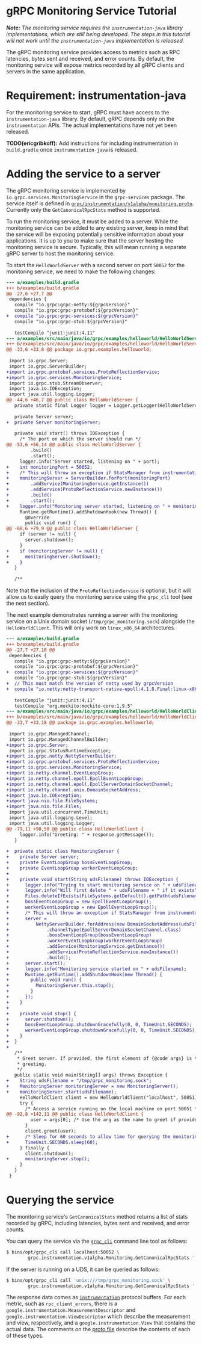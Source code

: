 # gRPC Monitoring Service Tutorial

***Note:*** *The monitoring service requires the `instrumentation-java` library
implementations, which are still being developed. The steps in this tutorial
will not work until the `instrumentation-java` implementation is released.*

The gRPC monitoring service provides access to metrics such as RPC latencies,
bytes sent and received, and error counts. By default, the monitoring service
will expose metrics recorded by all gRPC clients and servers in the same
application.

# Requirement: instrumentation-java

For the monitoring service to start, gRPC must have access to the
`instrumentation-java` library. By default, gRPC depends only on the
`instrumentation` APIs. The actual implementations have not yet been released.

**TODO(ericgribkoff):** Add instructions for including instrumentation in
`build.gradle` once `instrumentation-java` is released.

# Adding the service to a server

The gRPC monitoring service is implemented by
`io.grpc.services.MonitoringService` in the `grpc-services` package. The service
itself is defined in
[`grpc/instrumentation/v1alpha/monitoring.proto`](https://github.com/grpc/grpc-proto/blob/master/grpc/instrumentation/v1alpha/monitoring.proto).
Currently only the `GetCanonicalRpcStats` method is supported.

To run the monitoring service, it must be added to a server. While the
monitoring service can be added to any existing server, keep in mind that the
service will be exposing potentially sensitive information about your
applications. It is up to you to make sure that the server hosting the
monitoring service is secure. Typically, this will mean running a separate gRPC
server to host the monitoring service.

To start the `HelloWorldServer` with a second server on port `50052` for the
monitoring service, we need to make the following changes:

```diff
--- a/examples/build.gradle
+++ b/examples/build.gradle
@@ -27,6 +27,7 @@
 dependencies {
   compile "io.grpc:grpc-netty:${grpcVersion}"
   compile "io.grpc:grpc-protobuf:${grpcVersion}"
+  compile "io.grpc:grpc-services:${grpcVersion}"
   compile "io.grpc:grpc-stub:${grpcVersion}"
 
   testCompile "junit:junit:4.11"
--- a/examples/src/main/java/io/grpc/examples/helloworld/HelloWorldServer.java
+++ b/examples/src/main/java/io/grpc/examples/helloworld/HelloWorldServer.java
@@ -33,6 +33,8 @@ package io.grpc.examples.helloworld;
 
 import io.grpc.Server;
 import io.grpc.ServerBuilder;
+import io.grpc.protobuf.services.ProtoReflectionService;
+import io.grpc.services.MonitoringService;
 import io.grpc.stub.StreamObserver;
 import java.io.IOException;
 import java.util.logging.Logger;
@@ -44,6 +46,7 @@ public class HelloWorldServer {
   private static final Logger logger = Logger.getLogger(HelloWorldServer.class.getName());
 
   private Server server;
+  private Server monitoringServer;
 
   private void start() throws IOException {
     /* The port on which the server should run */
@@ -53,6 +56,14 @@ public class HelloWorldServer {
         .build()
         .start();
     logger.info("Server started, listening on " + port);
+    int monitoringPort = 50052;
+    /* This will throw an exception if StatsManager from instrumentation-java is unavailable */
+    monitoringServer = ServerBuilder.forPort(monitoringPort)
+        .addService(MonitoringService.getInstance())
+        .addService(ProtoReflectionService.newInstance())
+        .build()
+        .start();
+    logger.info("Monitoring server started, listening on " + monitoringPort);
     Runtime.getRuntime().addShutdownHook(new Thread() {
       @Override
       public void run() {
@@ -68,6 +79,9 @@ public class HelloWorldServer {
     if (server != null) {
       server.shutdown();
     }
+    if (monitoringServer != null) {
+      monitoringServer.shutdown();
+    }
   }
 
   /**
```

Note that the inclusion of the `ProtoReflectionService` is optional, but it will
allow us to easily query the monitoring service using the `grpc_cli` tool (see
the next section).

The next example demonstrates running a server with the monitoring service on a
Unix domain socket (`/tmp/grpc_monitoring.sock`) alongside the
`HelloWorldClient`. This will only work on `linux_x86_64` architectures.

```diff
--- a/examples/build.gradle
+++ b/examples/build.gradle
@@ -27,7 +27,10 @@
 dependencies {
   compile "io.grpc:grpc-netty:${grpcVersion}"
   compile "io.grpc:grpc-protobuf:${grpcVersion}"
+  compile "io.grpc:grpc-services:${grpcVersion}"
   compile "io.grpc:grpc-stub:${grpcVersion}"
+  // This must match the version of netty used by grpcVersion
+  compile "io.netty:netty-transport-native-epoll:4.1.8.Final:linux-x86_64"
 
   testCompile "junit:junit:4.11"
   testCompile "org.mockito:mockito-core:1.9.5"
--- a/examples/src/main/java/io/grpc/examples/helloworld/HelloWorldClient.java
+++ b/examples/src/main/java/io/grpc/examples/helloworld/HelloWorldClient.java
@@ -33,7 +33,18 @@ package io.grpc.examples.helloworld;
 
 import io.grpc.ManagedChannel;
 import io.grpc.ManagedChannelBuilder;
+import io.grpc.Server;
 import io.grpc.StatusRuntimeException;
+import io.grpc.netty.NettyServerBuilder;
+import io.grpc.protobuf.services.ProtoReflectionService;
+import io.grpc.services.MonitoringService;
+import io.netty.channel.EventLoopGroup;
+import io.netty.channel.epoll.EpollEventLoopGroup;
+import io.netty.channel.epoll.EpollServerDomainSocketChannel;
+import io.netty.channel.unix.DomainSocketAddress;
+import java.io.IOException;
+import java.nio.file.FileSystems;
+import java.nio.file.Files;
 import java.util.concurrent.TimeUnit;
 import java.util.logging.Level;
 import java.util.logging.Logger;
@@ -79,11 +90,50 @@ public class HelloWorldClient {
     logger.info("Greeting: " + response.getMessage());
   }
 
+  private static class MonitoringServer {
+    private Server server;
+    private EventLoopGroup bossEventLoopGroup;
+    private EventLoopGroup workerEventLoopGroup;
+
+    private void start(String udsFilename) throws IOException {
+      logger.info("Trying to start monitoring service on " + udsFilename);
+      logger.info("Will first delete " + udsFilename + " if it exists");
+      Files.deleteIfExists(FileSystems.getDefault().getPath(udsFilename));
+      bossEventLoopGroup = new EpollEventLoopGroup();
+      workerEventLoopGroup = new EpollEventLoopGroup();
+      /* This will throw an exception if StatsManager from instrumentation-java is unavailable */
+      server =
+          NettyServerBuilder.forAddress(new DomainSocketAddress(udsFilename))
+              .channelType(EpollServerDomainSocketChannel.class)
+              .bossEventLoopGroup(bossEventLoopGroup)
+              .workerEventLoopGroup(workerEventLoopGroup)
+              .addService(MonitoringService.getInstance())
+              .addService(ProtoReflectionService.newInstance())
+              .build();
+      server.start();
+      logger.info("Monitoring service started on " + udsFilename);
+      Runtime.getRuntime().addShutdownHook(new Thread() {
+        public void run() {
+          MonitoringServer.this.stop();
+        }
+      });
+    }
+
+    private void stop() {
+      server.shutdown();
+      bossEventLoopGroup.shutdownGracefully(0, 0, TimeUnit.SECONDS);
+      workerEventLoopGroup.shutdownGracefully(0, 0, TimeUnit.SECONDS);
+    }
+  }
+
   /**
    * Greet server. If provided, the first element of {@code args} is the name to use in the
    * greeting.
    */
   public static void main(String[] args) throws Exception {
+    String udsFilename = "/tmp/grpc_monitoring.sock";
+    MonitoringServer monitoringServer = new MonitoringServer();
+    monitoringServer.start(udsFilename);
     HelloWorldClient client = new HelloWorldClient("localhost", 50051);
     try {
       /* Access a service running on the local machine on port 50051 */
@@ -92,8 +142,11 @@ public class HelloWorldClient {
         user = args[0]; /* Use the arg as the name to greet if provided */
       }
       client.greet(user);
+      /* Sleep for 60 seconds to allow time for querying the monitoring server */
+      TimeUnit.SECONDS.sleep(60);
     } finally {
       client.shutdown();
+      monitoringServer.stop();
     }
   }
 }
```

# Querying the service

The monitoring service's `GetCanonicalStats` method returns a list of stats
recorded by gRPC, including latencies, bytes sent and received, and error
counts.

You can query the service via the
[`grpc_cli`](https://github.com/grpc/grpc/blob/master/doc/command_line_tool.md)
command line tool as follows:

```sh
$ bins/opt/grpc_cli call localhost:50052 \
        grpc.instrumentation.v1alpha.Monitoring.GetCanonicalRpcStats ''
```

If the server is running on a UDS, it can be queried as follows:

```sh
$ bins/opt/grpc_cli call 'unix:///tmp/grpc_monitoring.sock' \
        grpc.instrumentation.v1alpha.Monitoring.GetCanonicalRpcStats ''
```

The response data comes as
[`instrumentation`](https://github.com/google/instrumentation-proto/blob/master/stats/census.proto)
protocol buffers. For each metric, such as `rpc_client_errors`, there is a
`google.instrumentation.MeasurementDescriptor` and
`google.instrumentation.ViewDescriptor` which describe the measurement and view,
respectively, and a `google.instrumentation.View` that contains the actual data.
The comments on the [proto
file](https://github.com/google/instrumentation-proto/blob/master/stats/census.proto)
describe the contents of each of these types.
